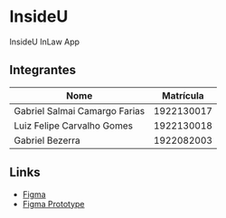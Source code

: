 # InsideU
InsideU InLaw App

## Integrantes

| Nome                              | Matrícula  |
| --------------------------------- | ---------- |
| Gabriel Salmai Camargo Farias     | 1922130017 |
| Luiz Felipe Carvalho Gomes        | 1922130018 |
| Gabriel Bezerra                   | 1922082003 |

## Links
   - [Figma](https://www.figma.com/file/WIthk7lpx8GnDloa44ECti/InsideU-In-Law?type=design&node-id=0%3A1&t=mvS6FnBJEVuWDN2m-1)
   - [Figma Prototype](https://www.figma.com/proto/WIthk7lpx8GnDloa44ECti/InsideU-In-Law?type=design&node-id=611-5100&scaling=scale-down&page-id=0%3A1&starting-point-node-id=611%3A5100)

